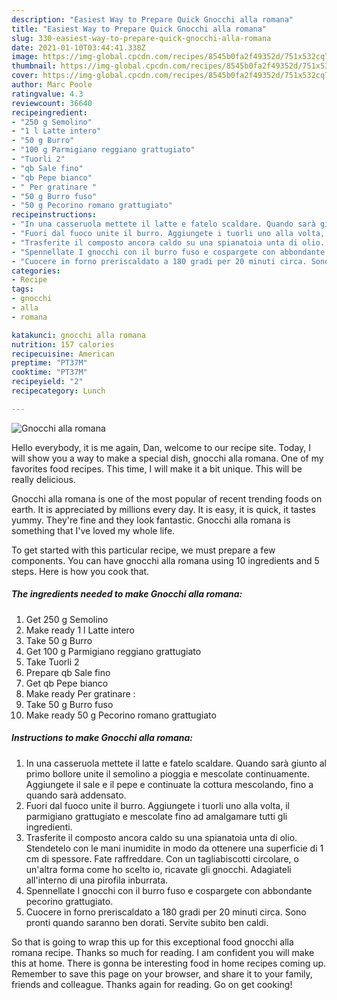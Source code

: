 ```yaml
---
description: "Easiest Way to Prepare Quick Gnocchi alla romana"
title: "Easiest Way to Prepare Quick Gnocchi alla romana"
slug: 330-easiest-way-to-prepare-quick-gnocchi-alla-romana
date: 2021-01-10T03:44:41.338Z
image: https://img-global.cpcdn.com/recipes/8545b0fa2f49352d/751x532cq70/gnocchi-alla-romana-recipe-main-photo.jpg
thumbnail: https://img-global.cpcdn.com/recipes/8545b0fa2f49352d/751x532cq70/gnocchi-alla-romana-recipe-main-photo.jpg
cover: https://img-global.cpcdn.com/recipes/8545b0fa2f49352d/751x532cq70/gnocchi-alla-romana-recipe-main-photo.jpg
author: Marc Poole
ratingvalue: 4.3
reviewcount: 36640
recipeingredient:
- "250 g Semolino"
- "1 l Latte intero"
- "50 g Burro"
- "100 g Parmigiano reggiano grattugiato"
- "Tuorli 2"
- "qb Sale fino"
- "qb Pepe bianco"
- " Per gratinare "
- "50 g Burro fuso"
- "50 g Pecorino romano grattugiato"
recipeinstructions:
- "In una casseruola mettete il latte e fatelo scaldare. Quando sarà giunto al primo bollore unite il semolino a pioggia e mescolate continuamente. Aggiungete il sale e il pepe e continuate la cottura mescolando, fino a quando sarà addensato."
- "Fuori dal fuoco unite il burro. Aggiungete i tuorli uno alla volta, il parmigiano grattugiato e mescolate fino ad amalgamare tutti gli ingredienti."
- "Trasferite il composto ancora caldo su una spianatoia unta di olio. Stendetelo con le mani inumidite in modo da ottenere una superficie di 1 cm di spessore. Fate raffreddare. Con un tagliabiscotti circolare, o un&#39;altra forma come ho scelto io, ricavate gli gnocchi. Adagiateli all&#39;interno di una pirofila inburrata."
- "Spennellate I gnocchi con il burro fuso e cospargete con abbondante pecorino grattugiato."
- "Cuocere in forno preriscaldato a 180 gradi per 20 minuti circa. Sono pronti quando saranno ben dorati. Servite subito ben caldi."
categories:
- Recipe
tags:
- gnocchi
- alla
- romana

katakunci: gnocchi alla romana 
nutrition: 157 calories
recipecuisine: American
preptime: "PT37M"
cooktime: "PT37M"
recipeyield: "2"
recipecategory: Lunch

---
```



![Gnocchi alla romana](https://img-global.cpcdn.com/recipes/8545b0fa2f49352d/751x532cq70/gnocchi-alla-romana-recipe-main-photo.jpg)

Hello everybody, it is me again, Dan, welcome to our recipe site. Today, I will show you a way to make a special dish, gnocchi alla romana. One of my favorites food recipes. This time, I will make it a bit unique. This will be really delicious.



Gnocchi alla romana is one of the most popular of recent trending foods on earth. It is appreciated by millions every day. It is easy, it is quick, it tastes yummy. They're fine and they look fantastic. Gnocchi alla romana is something that I've loved my whole life.


To get started with this particular recipe, we must prepare a few components. You can have gnocchi alla romana using 10 ingredients and 5 steps. Here is how you cook that.

<!--inarticleads1-->

##### The ingredients needed to make Gnocchi alla romana:

1. Get 250 g Semolino
1. Make ready 1 l Latte intero
1. Take 50 g Burro
1. Get 100 g Parmigiano reggiano grattugiato
1. Take Tuorli 2
1. Prepare qb Sale fino
1. Get qb Pepe bianco
1. Make ready  Per gratinare :
1. Take 50 g Burro fuso
1. Make ready 50 g Pecorino romano grattugiato




<!--inarticleads2-->

##### Instructions to make Gnocchi alla romana:

1. In una casseruola mettete il latte e fatelo scaldare. Quando sarà giunto al primo bollore unite il semolino a pioggia e mescolate continuamente. Aggiungete il sale e il pepe e continuate la cottura mescolando, fino a quando sarà addensato.
1. Fuori dal fuoco unite il burro. Aggiungete i tuorli uno alla volta, il parmigiano grattugiato e mescolate fino ad amalgamare tutti gli ingredienti.
1. Trasferite il composto ancora caldo su una spianatoia unta di olio. Stendetelo con le mani inumidite in modo da ottenere una superficie di 1 cm di spessore. Fate raffreddare. Con un tagliabiscotti circolare, o un&#39;altra forma come ho scelto io, ricavate gli gnocchi. Adagiateli all&#39;interno di una pirofila inburrata.
1. Spennellate I gnocchi con il burro fuso e cospargete con abbondante pecorino grattugiato.
1. Cuocere in forno preriscaldato a 180 gradi per 20 minuti circa. Sono pronti quando saranno ben dorati. Servite subito ben caldi.




So that is going to wrap this up for this exceptional food gnocchi alla romana recipe. Thanks so much for reading. I am confident you will make this at home. There is gonna be interesting food in home recipes coming up. Remember to save this page on your browser, and share it to your family, friends and colleague. Thanks again for reading. Go on get cooking!
